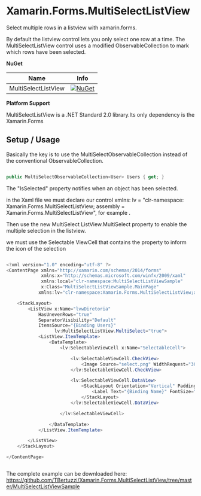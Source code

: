 # Xamarin.Forms.MultiSelectListView

 Select multiple rows in a listview with xamarin.forms.
 
 By default the listview control lets you only select one row at a time. The MultiSelectListView control uses a modified ObservableCollection to mark which rows have been selected.
 
**NuGet**

|Name|Info|
| ------------------- | :------------------: |
|MultiSelectListView|[![NuGet](https://img.shields.io/badge/nuget-v1.0.0-blue.svg)](https://www.nuget.org/packages/Xamarin.Forms.MultiSelectListView/)|

**Platform Support**

MultiSelectListView is a .NET Standard 2.0 library.Its only dependency is the Xamarin.Forms

## Setup / Usage

Basically the key is to use the MultiSelectObservableCollection instead of the conventional ObservableCollection.

```csharp

public MultiSelectObservableCollection<User> Users { get; }

```

The "IsSelected" property notifies when an object has been selected.

in the Xaml file we must declare our control xmlns: lv = "clr-namespace: Xamarin.Forms.MultiSelectListView; assembly = Xamarin.Forms.MultiSelectListView", for example . 

Then use the new MultiSelect ListView.MultiSelect property to enable the multiple selection in the listview.

we must use the Selectable ViewCell that contains the property to inform the icon of the selection

```csharp

<?xml version="1.0" encoding="utf-8" ?>
<ContentPage xmlns="http://xamarin.com/schemas/2014/forms"
             xmlns:x="http://schemas.microsoft.com/winfx/2009/xaml"
             xmlns:local="clr-namespace:MultiSelectListViewSample"
             x:Class="MultiSelectListViewSample.MainPage"
            xmlns:lv="clr-namespace:Xamarin.Forms.MultiSelectListView;assembly=Xamarin.Forms.MultiSelectListView" Padding="0,20,0,0">

    <StackLayout>
        <ListView x:Name="lvwDiretoria" 
            HasUnevenRows="true"
            SeparatorVisibility="Default" 
            ItemsSource="{Binding Users}"
                  lv:MultiSelectListView.MultiSelect="true">
            <ListView.ItemTemplate>
                <DataTemplate>
                    <lv:SelectableViewCell x:Name="SelectableCell">

                        <lv:SelectableViewCell.CheckView>
                            <Image Source="select.png" WidthRequest="30" HeightRequest="30"></Image>
                        </lv:SelectableViewCell.CheckView>

                        <lv:SelectableViewCell.DataView>
                            <StackLayout Orientation="Vertical" Padding="20,0,20,0">
                                <Label Text="{Binding Name}" FontSize="17" ></Label>
                            </StackLayout>
                        </lv:SelectableViewCell.DataView>

                    </lv:SelectableViewCell>

                </DataTemplate>
            </ListView.ItemTemplate>

        </ListView>
    </StackLayout>

</ContentPage>



```


The complete example can be downloaded here: https://github.com/TBertuzzi/Xamarin.Forms.MultiSelectListView/tree/master/MultiSelectListViewSample



